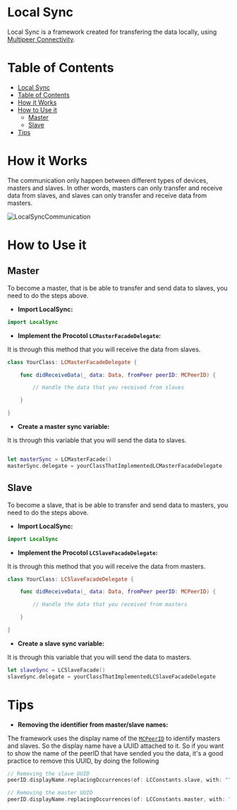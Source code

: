 # Local Sync

Local Sync is a framework created for transfering the data locally, using [Multipeer Connectivity](https://developer.apple.com/documentation/multipeerconnectivity).

# Table of Contents

- [Local Sync](#local-sync)
- [Table of Contents](#table-of-contents)
- [How it Works](#how-it-works)
- [How to Use it](#how-to-use-it)
  - [Master](#master)
  - [Slave](#slave)
- [Tips](#tips)
# How it Works

The communication only happen between different types of devices, masters and slaves. In other words, masters can only transfer and receive data from slaves, and slaves can only transfer and receive data from masters.

![LocalSyncCommunication](https://i.imgur.com/N0bB5pq.png)

# How to Use it

## Master
 
To become a master, that is be able to transfer and send data to slaves, you need to do the steps above.

* **Import LocalSync:**

```swift
import LocalSync
```

* **Implement the Procotol `LCMasterFacadeDelegate`:**

It is through this method that you will receive the data from slaves.

```swift
class YourClass: LCMasterFacadeDelegate {

    func didReceiveData(_ data: Data, fromPeer peerID: MCPeerID) {

        // Handle the data that you received from slaves

    }

}
```

* **Create a master sync variable:**

It is through this variable that you will send the data to slaves.

```swift

let masterSync = LCMasterFacade()
masterSync.delegate = yourClassThatImplementedLCMasterFacadeDelegate

```

## Slave

To become a slave, that is be able to transfer and send data to masters, you need to do the steps above.

* **Import LocalSync:**

```swift
import LocalSync
```

* **Implement the Procotol `LCSlaveFacadeDelegate`:**

It is through this method that you will receive the data from masters.

```swift
class YourClass: LCSlaveFacadeDelegate {

    func didReceiveData(_ data: Data, fromPeer peerID: MCPeerID) {

        // Handle the data that you received from masters

    }

}
```

* **Create a slave sync variable:**

It is through this variable that you will send the data to masters.

```swift
let slaveSync = LCSlaveFacade()
slaveSync.delegate = yourClassThatImplementedLCSlaveFacadeDelegate

```

# Tips

* **Removing the identifier from master/slave names:**

The framework uses the display name of the [`MCPeerID`](https://developer.apple.com/documentation/multipeerconnectivity/mcpeerid) to identify masters and slaves. So the display name have a UUID attached to it. So if you want to show the name of the peerID that have sended you the data, it's a good practice to remove this UUID, by doing the following

```swift
// Removing the slave UUID
peerID.displayName.replacingOccurrences(of: LCConstants.slave, with: "")

// Removing the master UUID
peerID.displayName.replacingOccurrences(of: LCConstants.master, with: "")
```